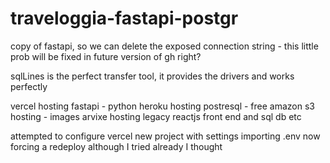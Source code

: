 # traveloggia-fastapi-postgr
copy of fastapi, so we can delete the exposed connection string  - this little prob will be fixed in future version of gh right?  

sqlLines is the perfect transfer tool, it provides the drivers and works perfectly


vercel hosting fastapi - python
heroku hosting postresql - free
amazon s3 hosting - images
arvixe hosting legacy reactjs front end and sql db etc


attempted to configure vercel new project with settings importing .env 
now forcing a redeploy although I tried already I thought